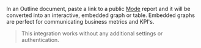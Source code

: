 In an Outline document, paste a link to a public [Mode](https://modeanalytics.com) report and it will be converted into an interactive, embedded graph or table. Embedded graphs are perfect for communicating business metrics and KPI's.

> This integration works without any additional settings or authentication.
